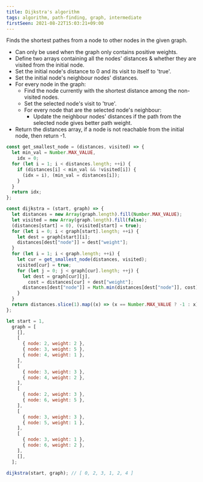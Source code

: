```yaml
---
title: Dijkstra's algorithm
tags: algorithm, path-finding, graph, intermediate
firstSeen: 2021-08-22T15:03:21+09:00
---
```


Finds the shortest pathes from a node to other nodes in the given graph.

- Can only be used when the graph only contains positive weights.
- Define two arrays containing all the nodes' distances & whether they are visited from the initial node.
- Set the initial node's distance to 0 and its visit to itself to 'true'.
- Set the initial node's neighbour nodes' distances.
- For every node in the graph:
  - Find the node currently with the shortest distance among the non-visited nodes.
  - Set the selected node's visit to 'true'.
  - For every node that are the selected node's neighbour:
    - Update the neighbour nodes' distances if the path from the selected node gives better path weight.
- Return the distances array, if a node is not reachable from the initial node, then return -1.

```js
const get_smallest_node = (distances, visited) => {
  let min_val = Number.MAX_VALUE,
    idx = 0;
  for (let i = 1; i < distances.length; ++i) {
    if (distances[i] < min_val && !visited[i]) {
      (idx = i), (min_val = distances[i]);
    }
  }
  return idx;
};

const dijkstra = (start, graph) => {
  let distances = new Array(graph.length).fill(Number.MAX_VALUE);
  let visited = new Array(graph.length).fill(false);
  (distances[start] = 0), (visited[start] = true);
  for (let i = 0; i < graph[start].length; ++i) {
    let dest = graph[start][i];
    distances[dest["node"]] = dest["weight"];
  }
  for (let i = 1; i < graph.length; ++i) {
    let cur = get_smallest_node(distances, visited);
    visited[cur] = true;
    for (let j = 0; j < graph[cur].length; ++j) {
      let dest = graph[cur][j],
        cost = distances[cur] + dest["weight"];
      distances[dest["node"]] = Math.min(distances[dest["node"]], cost);
    }
  }
  return distances.slice(1).map((x) => (x == Number.MAX_VALUE ? -1 : x));
};
```

```js
let start = 1,
  graph = [
    [],
    [
      { node: 2, weight: 2 },
      { node: 3, weight: 5 },
      { node: 4, weight: 1 },
    ],
    [
      { node: 3, weight: 3 },
      { node: 4, weight: 2 },
    ],
    [
      { node: 2, weight: 3 },
      { node: 6, weight: 5 },
    ],
    [
      { node: 3, weight: 3 },
      { node: 5, weight: 1 },
    ],
    [
      { node: 3, weight: 1 },
      { node: 6, weight: 2 },
    ],
    [],
  ];

dijkstra(start, graph); // [ 0, 2, 3, 1, 2, 4 ]
```
